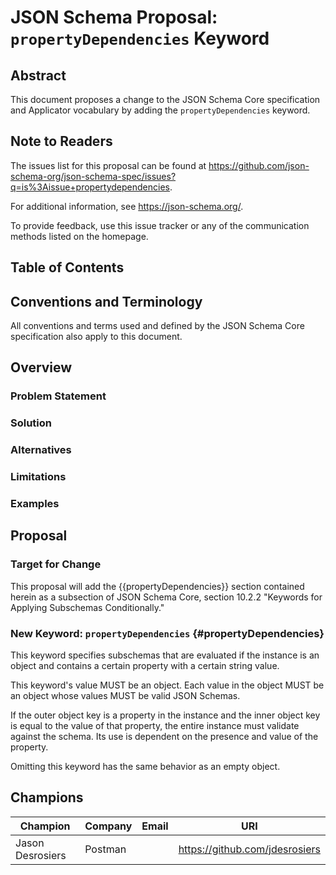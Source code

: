 # JSON Schema Proposal: `propertyDependencies` Keyword

## Abstract

This document proposes a change to the JSON Schema Core specification and
Applicator vocabulary by adding the `propertyDependencies` keyword.

## Note to Readers

The issues list for this proposal can be found at
<https://github.com/json-schema-org/json-schema-spec/issues?q=is%3Aissue+propertydependencies>.

For additional information, see <https://json-schema.org/>.

To provide feedback, use this issue tracker or any of the communication methods
listed on the homepage.

## Table of Contents

## Conventions and Terminology

All conventions and terms used and defined by the JSON Schema Core specification
also apply to this document.

## Overview

### Problem Statement

<!-- What problem exists that needs solving? -->

### Solution

<!-- What is the solution? -->

### Alternatives

<!-- What other options have been considered? (summary, not detailed) -->

### Limitations

<!-- Are there any limitations inherent to the proposal? -->

### Examples

<!-- How will this feature be used? -->

## Proposal

### Target for Change

<!-- Where does this change go? -->

This proposal will add the {{propertyDependencies}} section contained herein as
a subsection of JSON Schema Core, section 10.2.2 "Keywords for Applying
Subschemas Conditionally."

<!-- What is the exact change? -->

### New Keyword: `propertyDependencies` {#propertyDependencies}

This keyword specifies subschemas that are evaluated if the instance is an
object and contains a certain property with a certain string value.

This keyword's value MUST be an object. Each value in the object MUST be an
object whose values MUST be valid JSON Schemas.

If the outer object key is a property in the instance and the inner object key
is equal to the value of that property, the entire instance must validate
against the schema. Its use is dependent on the presence and value of the
property.

Omitting this keyword has the same behavior as an empty object.

## Champions

| Champion                   | Company | Email                   | URI                              |
|----------------------------|---------|-------------------------|----------------------------------|
| Jason Desrosiers           | Postman | <tbd> | <https://github.com/jdesrosiers> |
